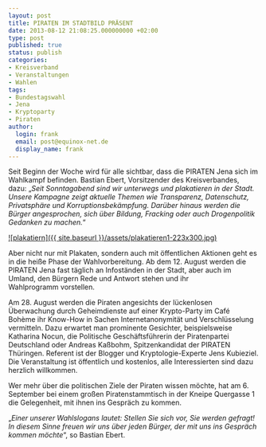 ```yaml
---
layout: post
title: PIRATEN IM STADTBILD PRÄSENT
date: 2013-08-12 21:08:25.000000000 +02:00
type: post
published: true
status: publish
categories:
- Kreisverband
- Veranstaltungen
- Wahlen
tags:
- Bundestagswahl
- Jena
- Kryptoparty
- Piraten
author:
  login: frank
  email: post@equinox-net.de
  display_name: frank
---
```

Seit Beginn der Woche wird für alle sichtbar, dass die PIRATEN Jena sich im Wahlkampf befinden. Bastian Ebert, Vorsitzender des Kreisverbandes, dazu: &bdquo;_Seit Sonntagabend sind wir unterwegs und plakatieren in der Stadt. Unsere Kampagne zeigt aktuelle Themen wie Transparenz, Datenschutz, Privatsphäre und Korruptionsbekämpfung. Darüber hinaus werden die Bürger angesprochen, sich über Bildung, Fracking oder auch Drogenpolitik Gedanken zu machen._&ldquo;

[![plakatiern]({{ site.baseurl }}/assets/plakatieren1-223x300.jpg)](/pictures/plakatieren1.jpg)

Aber nicht nur mit Plakaten, sondern auch mit öffentlichen Aktionen geht es in die heiße Phase der Wahlvorbereitung. Ab dem 12. August werden die PIRATEN Jena fast täglich an Infoständen in der Stadt, aber auch im Umland, den Bürgern Rede und Antwort stehen und ihr Wahlprogramm vorstellen.

Am 28. August werden die Piraten angesichts der lückenlosen Überwachung durch Geheimdienste auf einer Krypto-Party im Café Bohème ihr Know-How in Sachen Internetanonymität und Verschlüsselung vermitteln. Dazu erwartet man prominente Gesichter, beispielsweise Katharina Nocun, die Politische Geschäftsführerin der Piratenpartei Deutschland oder Andreas Kaßbohm, Spitzenkandidat der PIRATEN Thüringen. Referent ist der Blogger und Kryptologie-Experte Jens Kubieziel. Die Veranstaltung ist öffentlich und kostenlos, alle Interessierten sind dazu herzlich willkommen.

Wer mehr über die politischen Ziele der Piraten wissen möchte, hat am 6. September bei einem großen Piratenstammtisch in der Kneipe Quergasse 1 die Gelegenheit, mit ihnen ins Gespräch zu kommen.

&bdquo;_Einer unserer Wahlslogans lautet: Stellen Sie sich vor, Sie werden gefragt! In diesem Sinne freuen wir uns über jeden Bürger, der mit uns ins Gespräch kommen möchte_&ldquo;, so Bastian Ebert.
